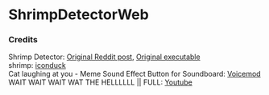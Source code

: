 # ShrimpDetectorWeb

### Credits
Shrimp Detector: [Original Reddit post](https://www.reddit.com/r/doodoofard/comments/1ggr1gg/shrimp_detector/?utm_source=share&utm_medium=web3x&utm_name=web3xcss&utm_term=1&utm_content=share_button), [Original executable](https://baph-tan.itch.io/shrimp-detector)  
shrimp: [iconduck](https://iconduck.com/emojis/38430/shrimp)  
Cat laughing at you - Meme Sound Effect Button for Soundboard: [Voicemod](https://tuna.voicemod.net/sound/0a26b874-84e2-4cd3-b634-cb933fa6c356)  
WAIT WAIT WAIT WAT THE HELLLLLL || FULL: [Youtube](https://youtu.be/mQZDonQ1PVk?si=RT2uZaDVosAW7O9a)  